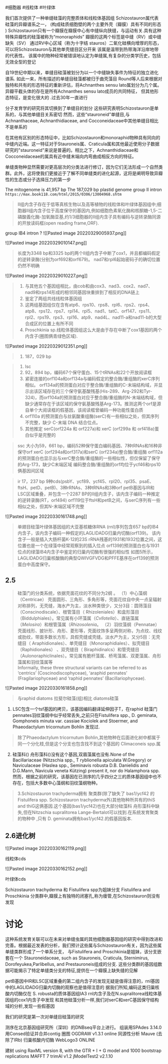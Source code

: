 #细胞器 #线粒体 #叶绿体

我们首次提供了一种单缝硅藻的完整质体和线粒体基因组
Schizostauron属代表硅藻的异瓣谱系之一， (构成硅质细胞壁的两个主要外壳（瓣膜）具有不同的形态 )
Schizostauron只有一个瓣膜在瓣膜中心有中缝纵向狭缝，与运动有关.具有这种特殊异瓣性的硅藻被称为“monoraphids”
瓣膜的这两个标签是中缝（RV）或中缝缺失（SV） 
通过RV中心区域（称为十字结 stauros）二氧化硅横向增厚的形态，可以将Schizostauron与其他单壳缝目区分开来 
该属是温带到热带海洋沿岸地带的代表性。
该属中的物种经常被错误地认定为单缝属,有复杂的分类学历史，包括无效全型的登记  

自19世纪中期以来，单缝目硅藻被划分为以一个中缝缺失事件为特征的独立进化谱系. 如此一来，所有描述的单缝目硅藻都被归于曲壳藻目
Round等人后来根据对独特和共有的形态特征的重新评估，将Achnanthes sensu lato属划分为几个属。异瓣平截头体的存在是所有Achnanthes sensu lato成员的共同特征， 但其他形态特征，是变化很大的 .过去30年一直进行


分子发育学的研究将其切换到了单缝目的划分
这些研究表明Schizostauron是单系的，与其他单缝目关系密切 
然而，这些“stauroneid”单缝目,与 Achnanthaceae,
Achnanthidiaceae, and Cocconeidaceae中其他单缝目相比不是单系的 

在其他有区别的形态特征中，比如Schizostauron和monoraphid物种具有同向的中缝内近端。这一特征对于Stauroneis属、Craticula属和其他最近使用分子数据研究的"stauroneid"来说是普遍的。相比之下，Achnanthidiaceae和 Cocconeidaceae的属具有近中缝末端向内弯曲成相反方向的特征。

单缝类物种显然需要对更高层次的分类法进行修订，因为它们无法形成一个自然类群。此外，这将使我们更接近于了解不同单缝类的进化起源，这将是阐明导致异瓣性的生态或分子选择压力的第一步 


The mitogenome is 41,957 bp
The 187,029 bp plastid genome
group II intron `https://max.book118.com/html/2015/0306/13004968.shtm`
> Ⅱ组内含子存在于低等真核生物以及高等植物的线粒体和叶绿体基因组中;细胞器Ⅱ组内含子位于高度保守的基因内,例如细胞色素氧化酶和核酮糖-1,5-二磷酸義化酶-加氧酶亚基,约1/3细胞器的Ⅱ组内含子具有编码与逆转录酶同源的开放读码框(open reading frame,ORF).

group IB4 intron ?
![[Pasted image 20220329005937.png]]


![[Pasted image 20220329010147.png]]

>长度为3348 bp和3325 bp的两个II组内含子中断了cox1，并且都编码假定的逆转录酶(分别为orf692和orf679)。
>nad7和rpl6起始密码子的确切位置仍然不明确

![[Pasted image 20220329010227.png]]
>1. 与其他五个基因组相比，由cob和由cox3、nad3、cox2、nad7、nad9和rps14形成的相邻同基因块重排到了相反的DNA链上
>2. 鉴定了两组共线线粒体基因组
>3. 这两组基因组仅在含有atp6、rps10、rps8、rpl6、rps2、rps4、atp8、rps12、rps7、rpl14、rpl5、nad1、tatC、orf147、rps11、rpl2、rps19、rps3、rpl16、atp9、nad4L、nad11-a和nad11-b的大型合成区的位置上有所不同
>4.  Proschkinia sp.线粒体基因组这么大是由于存在中断了cox1基因的两个内含子(圈图俩青绿色区域).

![[Pasted image 20220329012351.png]]
>1. 187，029 bp


>1. lsc
>2. 92，894 bp，编码67个保守蛋白、15个tRNAs和22个开放阅读框
>3. 紧密连接的orf104a和orf134a与编码假定的整合酶/重组酶的xerC序列相似。 orf134a的预测蛋白对应于整合酶/重组酶的C-末端结构域，并显示出该区域存在的三个保守氨基酸残基(His-289、Arg-292和Tyr-324)，而orf104a的预测蛋白对应于整合酶/重组酶的N-末端结构域，但缺少通常存在于该区域的保守氨基酸残基Arg-173。推测这两个orf是源自单个大阅读框的假基因，该阅读框曾编码一种功能性蛋白质
>5. orf110a 的预测蛋白与丝氨酸重组酶(serC)有一些相似之处，但其序列不完整，缺少 C-末端 DNA 结合位点。
>6. 其他推定 serC(orf224a 和 orf227a)和 xerC (orf299a 和 orf418a)蛋白似乎是完整的

> ssc
> 大小为59，661 bp，编码52种保守蛋白编码基因、7种tRNAs和16种非保守orf
> xerC (orf294a和orf317a)和serC (orf234a)整合酶/重组酶
> orf112a的预测蛋白也显示出与xerC整合酶/重组酶的一些相似性，但仅保留了保守的Arg-173，缺少C末端区域
> 编码整合酶/重组酶的orf均位于ycf46和rps10俩基因间区域

> ir
> 17，237 bp
> 9种cds(psbY、ycf89、ycf45、rpl20、rpl35、psaE、ftsH、petD、petB)、3种rRNAs、3种tRNAs和3种orf
> petB基因与IR和LSC区域重叠，并包含一个2287 BP的II组内含子，该内含子编码一种推定的逆转录酶(RT，orf494)
> orf119位于ftsH和petB之间，与serC序列有一些相似之处，但其N-末端区域不完整

![[Pasted image 20220330161748.png]]
>单翅目硅藻叶绿体基因组的大亚基核糖体RNA (rnl)序列包含657 bp的IB4内含子，该内含子编码一种假定的LAGLIDADG归巢内切酶(orf139)。
>该内含子一般是插入大肠杆菌K-12的23S rRNA残基的1931和1932位置之间，这位置也是一个在绿藻中经常观察到的插入位点 
>orf139的预测蛋白也与1931位点的绿藻IB4内含子中鉴定的归巢内切酶有很强的相似性 
>如图5所示，LAGLIDADG归巢核酸酶的典型QWIVGFVDG和PFFE基序在orf139的预测蛋白中高度保守。 



## 2.5
>硅藻门的分类系统，依据壳面花纹的不同分为2纲  。
（1）中心藻纲（Centricae） 壳面圆形、三角形、多角形等，壳面花纹自中央一点呈辐射对称排列，无壳缝，海水产为主，淡水种类很少，又分3目：圆筛藻目（Conscinodiscale）、根管藻目（ Rhizoleniales）和盒形藻目（Biddulphiales）。常见属有小环藻属（_Cvllotella_）、直链藻属（_Melosira_）和根管藻属（_Rhizosolenia_。
（2）羽纹藻纲（Pennatae） 壳面线形、披针形、舟形、菱形等，壳面纹饰多呈两侧对称，为点纹、线纹或肋纹，带面多数长方形，具假壳缝或壳缝。淡水产为主，又分5目：无壳缝目（ Araphidionales）、单壳缝目（Monoraphidiales）、拟壳缝目（Raphidionales） 、双壳缝目（ Biraphidinalcs）和管壳缝目（AulonoraphiclinaIes）。常见属有脆杆藻属、桥弯藻属、双菱藻属、舟形藻属和羽纹藻属等  
Informally, these three structural variants can be referred to as ‘centrics’ (Coscinodiscophyceae), ‘araphid pennates’ (Fragilariophyceae) and ‘raphid pennates’ (Bacillariophyceae).


![[Pasted image 20220330161858.png]]

>与raphid diatoms 拉斐尔硅藻(组)相比    diatoms硅藻
 1. LSC包含一个tsf基因的拷贝，该基因编码翻译延伸因子T，在raphid 硅藻门pennates羽纹藻纲中似乎经常丢失,之前只在Fistulifera spp.,  D. geminata,  Gomphoneis minuta var. cassiae Kociolek and Stoermer, and Phaeodactylum tricornutum Bohlin 发现过.
>  除了Phaeodactylum tricornutum Bohlin,其他物种在后面进化树中都属于同一个分化枝,但是这个分支也包含找不到这个基因的 Climaconeis spp.属
 2. 硅藻科() 舟形藻科()没有这个基因,双眉藻属也没有.None of the Bacillariaceae (Nitzschia spp., T ryblionella apiculata W.Gregory) or Naviculaceae (Haslea spp., Seminavis robusta D.B. Danielidis and D.G.Mann, Navicula veneta Kützing) present it, nor do Halamphora spp.然而，根据之前的研究，该基因在已测序的几乎四分之三的质体基因组中也不存在，包括大多数中心藻纲和羽纹藻纲物种。
>3.Schizostauron trachyderma拥有 聚类群(除了缺失了 bas1/ycf42 的 Fistulifera spp. Schizostauron trachyderma外)其他物种所共有的thiS and thiG这俩基因.这个基因(bas1/ycf42)也在大部分硅藻科 舟形藻科中缺失,但在Nitzschia supralitorea Lange-Bertalot可以找到.在系统发育聚类的物种中 ,只有 D. geminata拥有bas1/ycf42.的假基因版本.

## 2.6进化树
![[Pasted image 20220330162119.png]]

线粒体cds



![[Pasted image 20220330162152.png]]

叶绿体cds

 Schizostauron trachyderma 和 Fistulifera spp为姐妹分支
 Fistulifera and Proschkinia 分类群中,瓣膜上有独特的闭塞孔,称为瘘管,在Schizostauron则没有发现

# 讨论
这种系统发育关联可以在未来对单缝虫属的其他细胞器基因组的研究中得到改进和完善。根据最近发表的分析，我们预计这些属与Schizostauron有关，因为这些属单缝类群形成了一个单系分支， 与Fistulifera and Proschkinia是姐妹，该分支嵌套在一个 Stauroneidaceae, such as Stauroneis, Craticula, Sternimirus, Dorofeyukea,Parlibellus, and Prestauroneis组成的分支.
这些分类群的基因组数据可能揭示了特定单缝类分支的特征,提供在一个瓣膜上缺失缝的见解

petB基因中IR和LSC区域重叠的第二组内含子的发现无疑是值得注意的，rnl基因中的LAGLIDADG归巢内切酶的观察也是值得注意的 
据我们所知,编码这类归巢核酸内切酶仅在 S. robusta的质体基因组IA3 rnl内含子及在N.supralitorea线粒体基因组的cox1内含子中发现
和其他硅藻分析一样,我们对serC和xerC基因保守结构域的分析,发现一些假基因

我们的研究是第一次对单缝目硅藻的研究


测序在北京基因组研究所（深圳）的DNBseq平台上进行。 
组装用SPAdes 3.14.0
用Consed验证并合并contig
圈图  OGDRAW v1.3.1 online
同源性分析 Mauve  (去除了IRb)
归巢核酸内切酶 WebLogo3 ONLINE

建树
using RaxML version 8, with the GTR + I + G model and 1000 bootstrap replications
 MAFFT 7   trimAl v1.2   jModelTest2 v2.1.10


